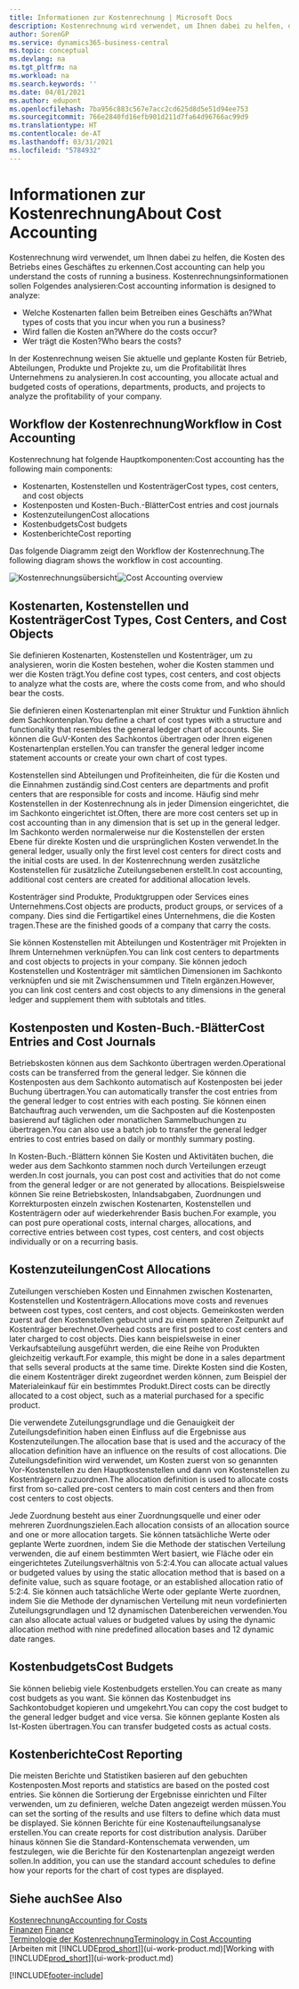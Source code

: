 ```yaml
---
title: Informationen zur Kostenrechnung | Microsoft Docs
description: Kostenrechnung wird verwendet, um Ihnen dabei zu helfen, die Kosten des Betriebs eines Geschäftes zu erkennen.
author: SorenGP
ms.service: dynamics365-business-central
ms.topic: conceptual
ms.devlang: na
ms.tgt_pltfrm: na
ms.workload: na
ms.search.keywords: ''
ms.date: 04/01/2021
ms.author: edupont
ms.openlocfilehash: 7ba956c883c567e7acc2cd625d8d5e51d94ee753
ms.sourcegitcommit: 766e2840fd16efb901d211d7fa64d96766ac99d9
ms.translationtype: HT
ms.contentlocale: de-AT
ms.lasthandoff: 03/31/2021
ms.locfileid: "5784932"
---
```

# <a name="about-cost-accounting"></a><span data-ttu-id="344e1-103">Informationen zur Kostenrechnung</span><span class="sxs-lookup"><span data-stu-id="344e1-103">About Cost Accounting</span></span>
<span data-ttu-id="344e1-104">Kostenrechnung wird verwendet, um Ihnen dabei zu helfen, die Kosten des Betriebs eines Geschäftes zu erkennen.</span><span class="sxs-lookup"><span data-stu-id="344e1-104">Cost accounting can help you understand the costs of running a business.</span></span> <span data-ttu-id="344e1-105">Kostenrechnungsinformationen sollen Folgendes analysieren:</span><span class="sxs-lookup"><span data-stu-id="344e1-105">Cost accounting information is designed to analyze:</span></span>  

-   <span data-ttu-id="344e1-106">Welche Kostenarten fallen beim Betreiben eines Geschäfts an?</span><span class="sxs-lookup"><span data-stu-id="344e1-106">What types of costs that you incur when you run a business?</span></span>  
-   <span data-ttu-id="344e1-107">Wird fallen die Kosten an?</span><span class="sxs-lookup"><span data-stu-id="344e1-107">Where do the costs occur?</span></span>  
-   <span data-ttu-id="344e1-108">Wer trägt die Kosten?</span><span class="sxs-lookup"><span data-stu-id="344e1-108">Who bears the costs?</span></span>  

<span data-ttu-id="344e1-109">In der Kostenrechnung weisen Sie aktuelle und geplante Kosten für Betrieb, Abteilungen, Produkte und Projekte zu, um die Profitabilität Ihres Unternehmens zu analysieren.</span><span class="sxs-lookup"><span data-stu-id="344e1-109">In cost accounting, you allocate actual and budgeted costs of operations, departments, products, and projects to analyze the profitability of your company.</span></span>  

## <a name="workflow-in-cost-accounting"></a><span data-ttu-id="344e1-110">Workflow der Kostenrechnung</span><span class="sxs-lookup"><span data-stu-id="344e1-110">Workflow in Cost Accounting</span></span>  
<span data-ttu-id="344e1-111">Kostenrechnung hat folgende Hauptkomponenten:</span><span class="sxs-lookup"><span data-stu-id="344e1-111">Cost accounting has the following main components:</span></span>  

-   <span data-ttu-id="344e1-112">Kostenarten, Kostenstellen und Kostenträger</span><span class="sxs-lookup"><span data-stu-id="344e1-112">Cost types, cost centers, and cost objects</span></span>  
-   <span data-ttu-id="344e1-113">Kostenposten und Kosten-Buch.-Blätter</span><span class="sxs-lookup"><span data-stu-id="344e1-113">Cost entries and cost journals</span></span>  
-   <span data-ttu-id="344e1-114">Kostenzuteilungen</span><span class="sxs-lookup"><span data-stu-id="344e1-114">Cost allocations</span></span>  
-   <span data-ttu-id="344e1-115">Kostenbudgets</span><span class="sxs-lookup"><span data-stu-id="344e1-115">Cost budgets</span></span>
-   <span data-ttu-id="344e1-116">Kostenberichte</span><span class="sxs-lookup"><span data-stu-id="344e1-116">Cost reporting</span></span>  

<span data-ttu-id="344e1-117">Das folgende Diagramm zeigt den Workflow der Kostenrechnung.</span><span class="sxs-lookup"><span data-stu-id="344e1-117">The following diagram shows the workflow in cost accounting.</span></span>  

<span data-ttu-id="344e1-118">![Kostenrechnungsübersicht](media/costaccountingoverview.png "CostAccountingOverview")</span><span class="sxs-lookup"><span data-stu-id="344e1-118">![Cost Accounting overview](media/costaccountingoverview.png "CostAccountingOverview")</span></span>  

## <a name="cost-types-cost-centers-and-cost-objects"></a><span data-ttu-id="344e1-119">Kostenarten, Kostenstellen und Kostenträger</span><span class="sxs-lookup"><span data-stu-id="344e1-119">Cost Types, Cost Centers, and Cost Objects</span></span>  
<span data-ttu-id="344e1-120">Sie definieren Kostenarten, Kostenstellen und Kostenträger, um zu analysieren, worin die Kosten bestehen, woher die Kosten stammen und wer die Kosten trägt.</span><span class="sxs-lookup"><span data-stu-id="344e1-120">You define cost types, cost centers, and cost objects to analyze what the costs are, where the costs come from, and who should bear the costs.</span></span>  

<span data-ttu-id="344e1-121">Sie definieren einen Kostenartenplan mit einer Struktur und Funktion ähnlich dem Sachkontenplan.</span><span class="sxs-lookup"><span data-stu-id="344e1-121">You define a chart of cost types with a structure and functionality that resembles the general ledger chart of accounts.</span></span> <span data-ttu-id="344e1-122">Sie können die GuV-Konten des Sachkontos übertragen oder Ihren eigenen Kostenartenplan erstellen.</span><span class="sxs-lookup"><span data-stu-id="344e1-122">You can transfer the general ledger income statement accounts or create your own chart of cost types.</span></span>  

<span data-ttu-id="344e1-123">Kostenstellen sind Abteilungen und Profiteinheiten, die für die Kosten und die Einnahmen zuständig sind.</span><span class="sxs-lookup"><span data-stu-id="344e1-123">Cost centers are departments and profit centers that are responsible for costs and income.</span></span> <span data-ttu-id="344e1-124">Häufig sind mehr Kostenstellen in der Kostenrechnung als in jeder Dimension eingerichtet, die im Sachkonto eingerichtet ist.</span><span class="sxs-lookup"><span data-stu-id="344e1-124">Often, there are more cost centers set up in cost accounting than in any dimension that is set up in the general ledger.</span></span> <span data-ttu-id="344e1-125">Im Sachkonto werden normalerweise nur die Kostenstellen der ersten Ebene für direkte Kosten und die ursprünglichen Kosten verwendet.</span><span class="sxs-lookup"><span data-stu-id="344e1-125">In the general ledger, usually only the first level cost centers for direct costs and the initial costs are used.</span></span> <span data-ttu-id="344e1-126">In der Kostenrechnung werden zusätzliche Kostenstellen für zusätzliche Zuteilungsebenen erstellt.</span><span class="sxs-lookup"><span data-stu-id="344e1-126">In cost accounting, additional cost centers are created for additional allocation levels.</span></span>  

<span data-ttu-id="344e1-127">Kostenträger sind Produkte, Produktgruppen oder Services eines Unternehmens.</span><span class="sxs-lookup"><span data-stu-id="344e1-127">Cost objects are products, product groups, or services of a company.</span></span> <span data-ttu-id="344e1-128">Dies sind die Fertigartikel eines Unternehmens, die die Kosten tragen.</span><span class="sxs-lookup"><span data-stu-id="344e1-128">These are the finished goods of a company that carry the costs.</span></span>  

<span data-ttu-id="344e1-129">Sie können Kostenstellen mit Abteilungen und Kostenträger mit Projekten in Ihrem Unternehmen verknüpfen.</span><span class="sxs-lookup"><span data-stu-id="344e1-129">You can link cost centers to departments and cost objects to projects in your company.</span></span> <span data-ttu-id="344e1-130">Sie können jedoch Kostenstellen und Kostenträger mit sämtlichen Dimensionen im Sachkonto verknüpfen und sie mit Zwischensummen und Titeln ergänzen.</span><span class="sxs-lookup"><span data-stu-id="344e1-130">However, you can link cost centers and cost objects to any dimensions in the general ledger and supplement them with subtotals and titles.</span></span>  

## <a name="cost-entries-and-cost-journals"></a><span data-ttu-id="344e1-131">Kostenposten und Kosten-Buch.-Blätter</span><span class="sxs-lookup"><span data-stu-id="344e1-131">Cost Entries and Cost Journals</span></span>  
<span data-ttu-id="344e1-132">Betriebskosten können aus dem Sachkonto übertragen werden.</span><span class="sxs-lookup"><span data-stu-id="344e1-132">Operational costs can be transferred from the general ledger.</span></span> <span data-ttu-id="344e1-133">Sie können die Kostenposten aus dem Sachkonto automatisch auf Kostenposten bei jeder Buchung übertragen.</span><span class="sxs-lookup"><span data-stu-id="344e1-133">You can automatically transfer the cost entries from the general ledger to cost entries with each posting.</span></span> <span data-ttu-id="344e1-134">Sie können einen Batchauftrag auch verwenden, um die Sachposten auf die Kostenposten basierend auf täglichen oder monatlichen Sammelbuchungen zu übertragen.</span><span class="sxs-lookup"><span data-stu-id="344e1-134">You can also use a batch job to transfer the general ledger entries to cost entries based on daily or monthly summary posting.</span></span>  

<span data-ttu-id="344e1-135">In Kosten-Buch.-Blättern können Sie Kosten und Aktivitäten buchen, die weder aus dem Sachkonto stammen noch durch Verteilungen erzeugt werden.</span><span class="sxs-lookup"><span data-stu-id="344e1-135">In cost journals, you can post cost and activities that do not come from the general ledger or are not generated by allocations.</span></span> <span data-ttu-id="344e1-136">Beispielsweise können Sie reine Betriebskosten, Inlandsabgaben, Zuordnungen und Korrekturposten einzeln zwischen Kostenarten, Kostenstellen und Kostenträgern oder auf wiederkehrender Basis buchen.</span><span class="sxs-lookup"><span data-stu-id="344e1-136">For example, you can post pure operational costs, internal charges, allocations, and corrective entries between cost types, cost centers, and cost objects individually or on a recurring basis.</span></span>  

## <a name="cost-allocations"></a><span data-ttu-id="344e1-137">Kostenzuteilungen</span><span class="sxs-lookup"><span data-stu-id="344e1-137">Cost Allocations</span></span>  
<span data-ttu-id="344e1-138">Zuteilungen verschieben Kosten und Einnahmen zwischen Kostenarten, Kostenstellen und Kostenträgern.</span><span class="sxs-lookup"><span data-stu-id="344e1-138">Allocations move costs and revenues between cost types, cost centers, and cost objects.</span></span> <span data-ttu-id="344e1-139">Gemeinkosten werden zuerst auf den Kostenstellen gebucht und zu einem späteren Zeitpunkt auf Kostenträger berechnet.</span><span class="sxs-lookup"><span data-stu-id="344e1-139">Overhead costs are first posted to cost centers and later charged to cost objects.</span></span> <span data-ttu-id="344e1-140">Dies kann beispielsweise in einer Verkaufsabteilung ausgeführt werden, die eine Reihe von Produkten gleichzeitig verkauft.</span><span class="sxs-lookup"><span data-stu-id="344e1-140">For example, this might be done in a sales department that sells several products at the same time.</span></span> <span data-ttu-id="344e1-141">Direkte Kosten sind die Kosten, die einem Kostenträger direkt zugeordnet werden können, zum Beispiel der Materialeinkauf für ein bestimmtes Produkt.</span><span class="sxs-lookup"><span data-stu-id="344e1-141">Direct costs can be directly allocated to a cost object, such as a material purchased for a specific product.</span></span>  

<span data-ttu-id="344e1-142">Die verwendete Zuteilungsgrundlage und die Genauigkeit der Zuteilungsdefinition haben einen Einfluss auf die Ergebnisse aus Kostenzuteilungen.</span><span class="sxs-lookup"><span data-stu-id="344e1-142">The allocation base that is used and the accuracy of the allocation definition have an influence on the results of cost allocations.</span></span> <span data-ttu-id="344e1-143">Die Zuteilungsdefinition wird verwendet, um Kosten zuerst von so genannten Vor-Kostenstellen zu den Hauptkostenstellen und dann von Kostenstellen zu Kostenträgern zuzuordnen.</span><span class="sxs-lookup"><span data-stu-id="344e1-143">The allocation definition is used to allocate costs first from so-called pre-cost centers to main cost centers and then from cost centers to cost objects.</span></span>  

<span data-ttu-id="344e1-144">Jede Zuordnung besteht aus einer Zuordnungsquelle und einer oder mehreren Zuordnungszielen.</span><span class="sxs-lookup"><span data-stu-id="344e1-144">Each allocation consists of an allocation source and one or more allocation targets.</span></span> <span data-ttu-id="344e1-145">Sie können tatsächliche Werte oder geplante Werte zuordnen, indem Sie die Methode der statischen Verteilung verwenden, die auf einem bestimmten Wert basiert, wie Fläche oder ein eingerichtetes Zuteilungsverhältnis von 5:2:4.</span><span class="sxs-lookup"><span data-stu-id="344e1-145">You can allocate actual values or budgeted values by using the static allocation method that is based on a definite value, such as square footage, or an established allocation ratio of 5:2:4.</span></span> <span data-ttu-id="344e1-146">Sie können auch tatsächliche Werte oder geplante Werte zuordnen, indem Sie die Methode der dynamischen Verteilung mit neun vordefinierten Zuteilungsgrundlagen und 12 dynamischen Datenbereichen verwenden.</span><span class="sxs-lookup"><span data-stu-id="344e1-146">You can also allocate actual values or budgeted values by using the dynamic allocation method with nine predefined allocation bases and 12 dynamic date ranges.</span></span>  

## <a name="cost-budgets"></a><span data-ttu-id="344e1-147">Kostenbudgets</span><span class="sxs-lookup"><span data-stu-id="344e1-147">Cost Budgets</span></span>  
<span data-ttu-id="344e1-148">Sie können beliebig viele Kostenbudgets erstellen.</span><span class="sxs-lookup"><span data-stu-id="344e1-148">You can create as many cost budgets as you want.</span></span> <span data-ttu-id="344e1-149">Sie können das Kostenbudget ins Sachkontobudget kopieren und umgekehrt.</span><span class="sxs-lookup"><span data-stu-id="344e1-149">You can copy the cost budget to the general ledger budget and vice versa.</span></span> <span data-ttu-id="344e1-150">Sie können geplante Kosten als Ist-Kosten übertragen.</span><span class="sxs-lookup"><span data-stu-id="344e1-150">You can transfer budgeted costs as actual costs.</span></span>  

## <a name="cost-reporting"></a><span data-ttu-id="344e1-151">Kostenberichte</span><span class="sxs-lookup"><span data-stu-id="344e1-151">Cost Reporting</span></span>  
<span data-ttu-id="344e1-152">Die meisten Berichte und Statistiken basieren auf den gebuchten Kostenposten.</span><span class="sxs-lookup"><span data-stu-id="344e1-152">Most reports and statistics are based on the posted cost entries.</span></span> <span data-ttu-id="344e1-153">Sie können die Sortierung der Ergebnisse einrichten und Filter verwenden, um zu definieren, welche Daten angezeigt werden müssen.</span><span class="sxs-lookup"><span data-stu-id="344e1-153">You can set the sorting of the results and use filters to define which data must be displayed.</span></span> <span data-ttu-id="344e1-154">Sie können Berichte für eine Kostenaufteilungsanalyse erstellen.</span><span class="sxs-lookup"><span data-stu-id="344e1-154">You can create reports for cost distribution analysis.</span></span> <span data-ttu-id="344e1-155">Darüber hinaus können Sie die Standard-Kontenschemata verwenden, um festzulegen, wie die Berichte für den Kostenartenplan angezeigt werden sollen.</span><span class="sxs-lookup"><span data-stu-id="344e1-155">In addition, you can use the standard account schedules to define how your reports for the chart of cost types are displayed.</span></span>  

## <a name="see-also"></a><span data-ttu-id="344e1-156">Siehe auch</span><span class="sxs-lookup"><span data-stu-id="344e1-156">See Also</span></span>  
 [<span data-ttu-id="344e1-157">Kostenrechnung</span><span class="sxs-lookup"><span data-stu-id="344e1-157">Accounting for Costs</span></span>](finance-manage-cost-accounting.md)  
 <span data-ttu-id="344e1-158">[Finanzen](finance.md) </span><span class="sxs-lookup"><span data-stu-id="344e1-158">[Finance](finance.md) </span></span>  
 [<span data-ttu-id="344e1-159">Terminologie der Kostenrechnung</span><span class="sxs-lookup"><span data-stu-id="344e1-159">Terminology in Cost Accounting</span></span>](finance-terminology-in-cost-accounting.md)  
 <span data-ttu-id="344e1-160">[Arbeiten mit [!INCLUDE[prod_short](includes/prod_short.md)]](ui-work-product.md)</span><span class="sxs-lookup"><span data-stu-id="344e1-160">[Working with [!INCLUDE[prod_short](includes/prod_short.md)]](ui-work-product.md)</span></span>


[!INCLUDE[footer-include](includes/footer-banner.md)]